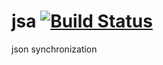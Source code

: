 jsa [![Build Status](https://secure.travis-ci.org/ececilla/jsa.png)](http://travis-ci.org/ececilla/jsa)
===
json synchronization
